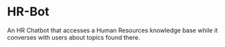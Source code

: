 # HR-Bot
An HR Chatbot that accesses a Human Resources knowledge base while it converses with users about topics found there.
